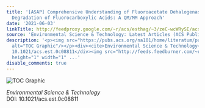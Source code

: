 ```yaml
---
title: '[ASAP] Comprehensive Understanding of Fluoroacetate Dehalogenase-Catalyzed
  Degradation of Fluorocarboxylic Acids: A QM/MM Approach'
date: '2021-06-03'
linkTitle: http://feedproxy.google.com/~r/acs/esthag/~3/zeC-wcWRySE/acs.est.0c08811
source: 'Environmental Science & Technology: Latest Articles (ACS Publications)'
description: '<p><img src="https://pubs.acs.org/na101/home/literatum/publisher/achs/journals/content/esthag/0/esthag.ahead-of-print/acs.est.0c08811/20210603/images/medium/es0c08811_0007.gif"
  alt="TOC Graphic"/></p><div><cite>Environmental Science & Technology</cite></div><div>DOI:
  10.1021/acs.est.0c08811</div><img src="http://feeds.feedburner.com/~r/acs/esthag/~4/zeC-wcWRySE"
  height="1" width="1" ...'
disable_comments: true
---
```

<p><img src="https://pubs.acs.org/na101/home/literatum/publisher/achs/journals/content/esthag/0/esthag.ahead-of-print/acs.est.0c08811/20210603/images/medium/es0c08811_0007.gif" alt="TOC Graphic"/></p><div><cite>Environmental Science & Technology</cite></div><div>DOI: 10.1021/acs.est.0c08811</div><img src="http://feeds.feedburner.com/~r/acs/esthag/~4/zeC-wcWRySE" height="1" width="1" ...